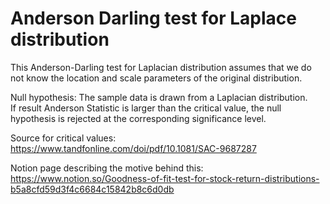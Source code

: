 # Anderson Darling test for Laplace distribution

This Anderson-Darling test for Laplacian distribution assumes that 
we do not know the location and scale parameters of the original distribution.  

Null hypothesis: The sample data is drawn from a Laplacian distribution.  
If result Anderson Statistic is larger than the critical value, 
the null hypothesis is rejected at the corresponding significance level.  

Source for critical values:
https://www.tandfonline.com/doi/pdf/10.1081/SAC-9687287


Notion page describing the motive behind this:
https://www.notion.so/Goodness-of-fit-test-for-stock-return-distributions-b5a8cfd59d3f4c6684c15842b8c6d0db
